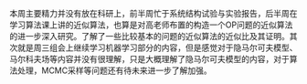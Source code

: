 本周主要精力并没有放在科研上，前半周忙于系统结构试验与实验报告，后半周在学习算法课上讲的近似算法，也算是对高老师布置的构造一个OP问题的近似算法的进一步深入研究。了解了一些比较基本的问题的近似算法的近似比及其证明。其次就是周三组会上继续学习机器学习部分的内容，但是感觉对于隐马尔可夫模型、马尔科夫场等内容并没有很理解，只是大概理解了隐马尔可夫模型的内容，对于算法处理，MCMC采样等问题还有待未来进一步了解加强。
